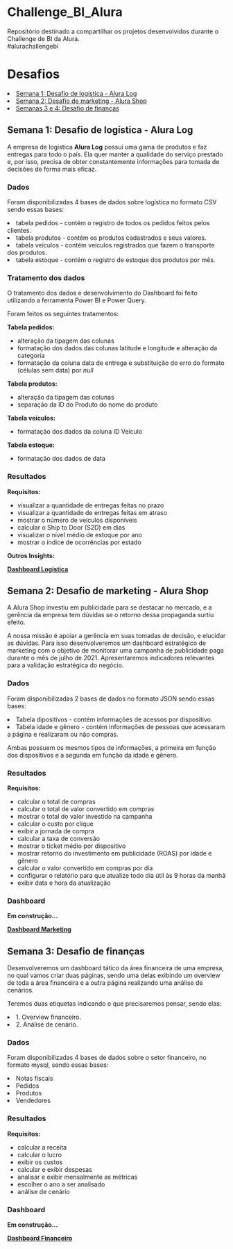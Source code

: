 # Challenge_BI_Alura
Repositório destinado a compartilhar os projetos desenvolvidos durante o Challenge de BI da Alura.  
#alurachallengebi

<h1>Desafios</h1>

  <li><a href="#week01"> Semana 1: Desafio de logística - Alura Log</a></li>
  <li><a href="#week02"> Semana 2: Desafio de marketing - Alura Shop</a></li>
  <li><a href="#week03"> Semanas 3 e 4: Desafio de finanças </a></li>
  
<!--Título da semana 1 -->
<h2><a id="week01"</a>Semana 1: Desafio de logística - Alura Log</h2>
  <p>A empresa de logística <b>Alura Log</b> possui uma gama de produtos e faz entregas para todo o país. Ela quer manter a qualidade do serviço prestado e, por isso, precisa de obter constantemente informações para tomada de decisões de forma mais eficaz.</p>
  <h3><strong>Dados</strong></h3>
    <p>Foram disponibilizadas 4 bases de dados sobre logística no formato CSV sendo essas bases:</p>
      <li>tabela pedidos - contém o registro de todos os pedidos feitos pelos clientes.</li>
      <li>tabela produtos - contém os produtos cadastrados e seus valores.</li>
      <li>tabela veículos - contém veículos registrados que fazem o transporte dos produtos.</li>
      <li>tabela estoque - contém o registro de estoque dos produtos por mês.</li>
      
  <h3><strong>Tratamento dos dados</strong></h3>
    <p> O tratamento dos dados e desenvolvimento do Dashboard foi feito utilizando a ferramenta Power BI e Power Query.</p>
    <p>Foram feitos os seguintes tratamentos:</p>
    <p><b>Tabela pedidos:</b></p>
    <ul>
      <li>alteração da tipagem das colunas</li>
      <li>formatação dos dados das colunas latitude e longitude e alteração da categoria</li>
      <li>formatação da coluna data de entrega e substituição do erro do formato (células sem data) por <i>null</i></li>
    </ul>
    <p><b>Tabela produtos:</b></p>
    <ul>
      <li>alteração da tipagem das colunas</li>
      <li>separação da ID do Produto do nome do produto</li>
    </ul>
    <p><b>Tabela veículos:</b></p>
    <ul>
      <li>formatação dos dados da coluna ID Veículo</li>
    </ul>
    <p><b>Tabela estoque:</b></p>
    <ul>
      <li>formatação dos dados de data</li>
    </ul>
  <h3><strong>Resultados</strong></h3>
    <p><b>Requisitos:</b></p>
    <ul>
      <li>visualizar a quantidade de entregas feitas no prazo
      <li>visualizar a quantidade de entregas feitas em atraso
      <li>mostrar o número de veículos disponíveis
      <li>calcular o Ship to Door (S2D) em dias
      <li>visualizar o nível médio de estoque por ano
      <li>mostrar o índice de ocorrências por estado
    </ul> 
    <p><b>Outros Insights:</b></p>
   
   <p><strong><a href="https://app.powerbi.com/view?r=eyJrIjoiZjg3ODQzMTktMWVjOC00ZDBhLTk0ZmItNmY3MmE4Y2UxMjRjIiwidCI6ImMzZjM2NDZlLWRmY2ItNDlhNS04ZGUxLTc1ODA1Mjg4NTc1YyJ9&pageName=ReportSection7580818ca472c07d4a04">Dashboard Logística</a></strong></p>

<!--Título da semana 2 -->
<h2><a id="week02"</a>Semana 2: Desafio de marketing - Alura Shop</h2>
  <p>A Alura Shop investiu em publicidade para se destacar no mercado, e a gerência da empresa tem dúvidas se o retorno dessa propaganda surtiu efeito.</p>
  <p>A nossa missão é apoiar a gerência em suas tomadas de decisão, e elucidar as dúvidas. Para isso desenvolveremos um dashboard estratégico de marketing com o objetivo de monitorar uma campanha de publicidade paga durante o mês de julho de 2021. Apresentaremos indicadores relevantes para a validação estratégica do negócio.</p>
  <h3><strong>Dados</strong></h3>
    <p>Foram disponibilizadas 2 bases de dados no formato JSON sendo essas bases:</p>
      <li>Tabela dipositivos - contém informações de acessos por dispositivo.
      <li>Tabela idade e gênero - contém informações de pessoas que acessaram a página e realizaram ou não compras.
      <p>Ambas possuem os mesmos tipos de informações, a primeira em função dos dispositivos e a segunda em função da idade e gênero.
  <h3><strong>Resultados</strong></h3>
   <p><b>Requisitos:</b></p>
   <ul>
      <li>calcular o total de compras
      <li>calcular o total de valor convertido em compras
      <li>mostrar o total do valor investido na campanha
      <li>calcular o custo por clique
      <li>exibir a jornada de compra
      <li>calcular a taxa de conversão
      <li>mostrar o ticket médio por dispositivo
      <li>mostrar retorno do investimento em publicidade (ROAS) por idade e gênero
      <li>calcular o valor convertido em compras por dia
      <li>configurar o relatório para que atualize todo dia útil às 9 horas da manhã
      <li>exibir data e hora da atualização
    </ul>       
  <h3><strong>Dashboard</strong></h3>
        <p><b>Em construção...</b></p>
    <p><strong><a href="">Dashboard Marketing</a></strong></p>
        
<!--Título da semana 3 -->
<h2><a id="week03"</a>Semana 3: Desafio de finanças</h2>
  <p>Desenvolveremos um dashboard tático da área financeira de uma empresa, no qual vamos criar duas páginas, sendo uma delas exibindo um overview de toda a área financeira e a outra página  realizando uma análise de cenários.</p>
  <p>Teremos duas etiquetas indicando o que precisaremos pensar, sendo elas:</p>
    <li> 1. Overview financeiro.
    <li> 2. Análise de cenário.
  <h3><strong>Dados</strong></h3>
    <p>Foram disponibilizadas 4 bases de dados sobre o setor financeiro, no formato mysql, sendo essas bases:</p>
      <li>Notas fiscais
      <li>Pedidos
      <li>Produtos
      <li>Vendedores
  <h3><strong>Resultados</strong></h3>
   <p><b>Requisitos:</b></p>
   <ul>
      <li>calcular a receita
      <li>calcular o lucro
      <li>exibir os custos
      <li>calcular e exibir despesas
      <li>analisar e exibir mensalmente as métricas
      <li>escolher o ano a ser analisado
      <li>análise de cenário
    </ul>       
  <h3><strong>Dashboard</strong></h3>
         <p><b>Em construção...</b></p>
    <p><strong><a href="">Dashboard Financeiro</a></strong></p>
